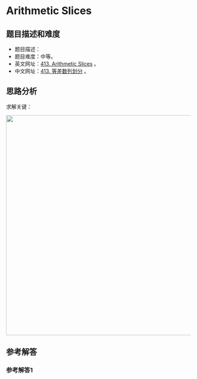 # Arithmetic Slices

## 题目描述和难度
+ 题目描述：
+ 题目难度：中等。
+ 英文网址：[413. Arithmetic Slices](https://leetcode.com/problems/arithmetic-slices/description/)  。
+ 中文网址：[413. 等差数列划分](https://leetcode-cn.com/problems/arithmetic-slices/description/)  。
## 思路分析
求解关键：

<img src="https://liweiwei1419.github.io/images/leetcode-solution/" width="600">

## 参考解答
### 参考解答1

```java

```
